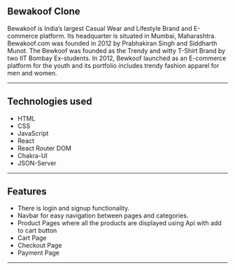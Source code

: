 ## Bewakoof Clone
Bewakoof is India’s largest Casual Wear and Lifestyle Brand and E-commerce platform. Its headquarter is situated in Mumbai, Maharashtra. 
Bewakoof.com was founded in 2012 by Prabhakiran Singh and Siddharth Munot.
The Bewkoof was founded as the Trendy and witty T-Shirt Brand by two IIT Bombay Ex-students. 
In 2012, Bewkoof launched as an E-commerce platform for the youth and its portfolio includes trendy fashion apparel for men and women.

<hr />

## Technologies used
- HTML
- CSS
- JavaScript
- React
- React Router DOM
- Chakra-UI
- JSON-Server

<hr/>

## Features
- There is login and signup functionality.
- Navbar for easy navigation between pages and categories.
- Product Pages where all the products are displayed using Api with add to cart button
- Cart Page
- Checkout Page
- Payment Page

<hr/>


